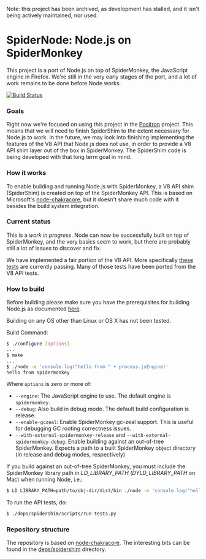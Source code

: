 Note: this project has been archived, as development has stalled, and it isn't being actively maintained, nor used.

SpiderNode: Node.js on SpiderMonkey
===
This project is a port of Node.js on top of SpiderMonkey, the JavaScript engine in Firefox. We're still in the very early stages of the port, and a lot of work remains to be done before Node works.

[![Build Status](https://travis-ci.org/mozilla/spidernode.svg?branch=master)](https://travis-ci.org/mozilla/spidernode)

### Goals
Right now we're focused on using this project in the [Positron](https://github.com/mozilla/positron) project.  This means that we will need to finish SpiderShim to the extent necessary for Node.js to work.  In the future, we may look into finishing implementing the features of the V8 API that Node.js does not use, in order to provide a V8 API shim layer out of the box in SpiderMonkey.  The SpiderShim code is being developed with that long term goal in mind.

### How it works
To enable building and running Node.js with SpiderMonkey, a V8 API shim (SpiderShim) is created on top of the SpiderMonkey API.  This is based on Microsoft's [node-chakracore](https://github.com/nodejs/node-chakracore), but it doesn't share much code with it besides the build system integration.

### Current status
This is a _work in progress_.  Node can now be successfully built on top of SpiderMonkey, and the very basics seem to work, but there are probably still a lot of issues to discover and fix.

We have implemented a fair portion of the V8 API.  More specifically [these tests](https://github.com/mozilla/spidernode/blob/master/deps/spidershim/test) are currently passing.  Many of those tests have been ported from the V8 API tests.

### How to build
Before building please make sure you have the prerequisites for building Node.js as documented [here](https://github.com/nodejs/node/blob/master/BUILDING.md).

Building on any OS other than Linux or OS X has not been tested.

Build Command:
```bash
$ ./configure [options]
...
$ make
...
$ ./node -e 'console.log("hello from " + process.jsEngine)'
hello from spidermonkey
```

Where `options` is zero or more of:
* `--engine`: The JavaScript engine to use.  The default engine is `spidermonkey`.
* `--debug`: Also build in debug mode.  The default build configuration is release.
* `--enable-gczeal`: Enable SpiderMonkey gc-zeal support.  This is useful for debugging GC rooting correctness issues.
* `--with-external-spidermonkey-release` and `--with-external-spidermonkey-debug`: Enable building against an out-of-tree SpiderMonkey. Expects a path to a built SpiderMonkey object directory (in release and debug modes, respectively)

If you build against an out-of-tree SpiderMonkey, you must include the SpiderMonkey library path in _LD_LIBRARY_PATH_ (_DYLD_LIBRARY_PATH_ on Mac) when running Node, i.e.:
```bash
$ LD_LIBRARY_PATH=path/to/obj-dir/dist/bin ./node -e 'console.log("hello from " + process.jsEngine)'
```

To run the API tests, do:

```bash
$ ./deps/spidershim/scripts/run-tests.py
```

### Repository structure
The repository is based on [node-chakracore](https://github.com/nodejs/node-chakracore).  The interesting bits can be found in the [deps/spidershim](https://github.com/mozilla/spidernode/tree/master/deps/spidershim) directory.
